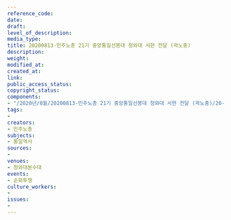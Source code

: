 ```yaml
---
reference_code: 
date: 
draft: 
level_of_description: 
media_type: 
title: 20200813-민주노총 21기 중앙통일선봉대 청와대 서한 전달 (곽노충)
description: 
weight: 
modified_at: 
created_at: 
link: 
public_access_status: 
copyright_status: 
components:
- "/2020년/8월/20200813-민주노총 21기 중앙통일선봉대 청와대 서한 전달 (곽노충)/20-08-13통선대1늘푸른소나무.jpg"
tags:
- 
creators:
- 민주노총
subjects:
- 통일역사
sources:
- 
venues:
- 청와대분수대
events:
- 순회투쟁
culture_workers:
- 
issues:
- 
---
```

